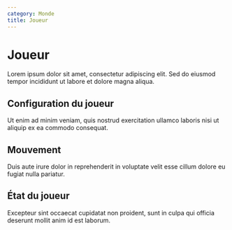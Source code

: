 ```yaml
---
category: Monde
title: Joueur
---
```


# Joueur

Lorem ipsum dolor sit amet, consectetur adipiscing elit. Sed do eiusmod tempor incididunt ut labore et dolore magna aliqua.

## Configuration du joueur

Ut enim ad minim veniam, quis nostrud exercitation ullamco laboris nisi ut aliquip ex ea commodo consequat.

## Mouvement

Duis aute irure dolor in reprehenderit in voluptate velit esse cillum dolore eu fugiat nulla pariatur.

## État du joueur

Excepteur sint occaecat cupidatat non proident, sunt in culpa qui officia deserunt mollit anim id est laborum.